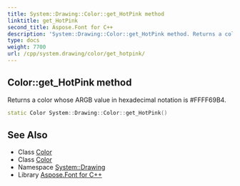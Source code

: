 ```yaml
---
title: System::Drawing::Color::get_HotPink method
linktitle: get_HotPink
second_title: Aspose.Font for C++
description: 'System::Drawing::Color::get_HotPink method. Returns a color whose ARGB value in hexadecimal notation is #FFFF69B4 in C++.'
type: docs
weight: 7700
url: /cpp/system.drawing/color/get_hotpink/
---
```

## Color::get_HotPink method


Returns a color whose ARGB value in hexadecimal notation is #FFFF69B4.

```cpp
static Color System::Drawing::Color::get_HotPink()
```

## See Also

* Class [Color](../)
* Class [Color](../)
* Namespace [System::Drawing](../../)
* Library [Aspose.Font for C++](../../../)
